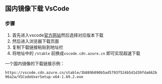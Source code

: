 ## 国内镜像下载 VsCode

### 步骤

1. 首先进入vscode[官方网站](https://code.visualstudio.com/)然后选择对应版本下载
2.  然后进入浏览器下载页面
3. 复制下载链接粘贴到地址栏
4. 将地址中的 `/stable` 前换成`vscode.cdn.azure.cn`
   即可实现超速下载

一个国内镜像的下载链接示例：

`https://vscode.cdn.azure.cn/stable/3b889b090b5ad5793f524b5d1d39fda662b96a2a/VSCodeUserSetup-x64-1.69.2.exe`
